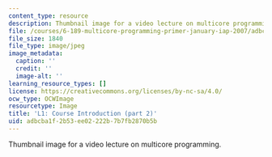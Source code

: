 ```yaml
---
content_type: resource
description: Thumbnail image for a video lecture on multicore programming.
file: /courses/6-189-multicore-programming-primer-january-iap-2007/adbcba1f2b53ee02222b7b7fb2870b5b_l1_2.jpg
file_size: 1840
file_type: image/jpeg
image_metadata:
  caption: ''
  credit: ''
  image-alt: ''
learning_resource_types: []
license: https://creativecommons.org/licenses/by-nc-sa/4.0/
ocw_type: OCWImage
resourcetype: Image
title: 'L1: Course Introduction (part 2)'
uid: adbcba1f-2b53-ee02-222b-7b7fb2870b5b
---
```

Thumbnail image for a video lecture on multicore programming.